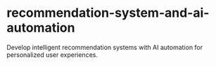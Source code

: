 # recommendation-system-and-ai-automation
Develop intelligent recommendation systems with AI automation for personalized user experiences.
